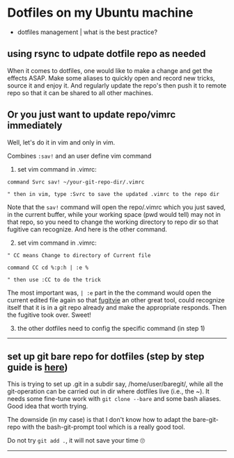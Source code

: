 # Dotfiles on my Ubuntu machine
  - dotfiles management | what is the best practice?

## using rsync to udpate dotfile repo as needed

When it comes to dotfiles, one would like to make a change and get the effects
ASAP. Make some aliases to quickly open and record new tricks, source it and
enjoy it. And regularly update the repo's then push it to remote repo so that
it can be shared to all other machines.

## Or you just want to update repo/vimrc immediately

Well, let's do it in vim and only in vim.

Combines `:sav!` and an user define vim command

1. set vim command in .vimrc:
```
command Svrc sav! ~/your-git-repo-dir/.vimrc

" then in vim, type :Svrc to save the updated .vimrc to the repo dir
```
Note that the `sav!` command will open the repo/.vimrc which you just saved,
in the current buffer, while your working space (pwd would tell) may not in
that repo, so you need to change the working directory to repo dir so that
fugitive can recognize. And here is the other command.

2. set vim command in .vimrc:
```
" CC means Change to directory of Current file

command CC cd %:p:h | :e %

" then use :CC to do the trick
```
The most important was, `| :e` part in the the command would open the current
edited file again so that [fugitvie](https://github.com/tpope/vim-fugitive) an
other great tool, could recognize itself that it is in a git repo already and
make the appropriate responds. Then the fugitive took over. Sweet!

3. the other dotfiles need to config the specific command (in step 1)

***

## set up git bare repo for dotfiles (step by step guide is [here](https://www.atlassian.com/git/tutorials/dotfiles))

This is trying to set up .git in a subdir say,  /home/user/baregit/, while all
the git-operation can be carried out in dir where dotfiles live (i.e., the ~).
It needs some fine-tune work with `git clone --bare` and some bash aliases.
Good idea that worth trying.

The downside (in my case) is that I don't know how to adapt the bare-git-repo
with the bash-git-prompt tool which is a really good tool.

Do not try `git add .`, it will not save your time 🙄

***
